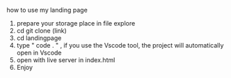 how to use my landing page

1. prepare your storage place in file explore
2. cd git clone (link)
3. cd landingpage
4. type " code . " , if you use the Vscode tool, the project will automatically open in Vscode
5. open with live server in index.html
6. Enjoy
